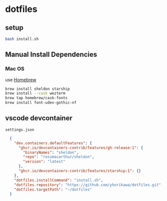 # dotfiles

## setup
```sh
bash install.sh
```

## Manual Install Dependencies
### Mac OS
use [Homebrew](https://brew.sh/)
```bash
brew install sheldon starship
brew install --cask wezterm
brew tap homebrew/cask-fonts
brew install font-udev-gothic-nf
```

## vscode devcontainer
`settings.json`
```json
  {
    "dev.containers.defaultFeatures": {
      "ghcr.io/devcontainers-contrib/features/gh-release:1": {
        "binaryNames": "sheldon",
        "repo": "rossmacarthur/sheldon",
        "version": "latest"
      },
      "ghcr.io/devcontainers-contrib/features/starship:1": {}
    },
    "dotfiles.installCommand": "install.sh",
    "dotfiles.repository": "https://github.com/yhorikawa/dotfiles.git",
    "dotfiles.targetPath": "~/dotfiles"
  }
```
